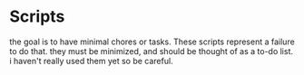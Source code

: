 # Scripts

the goal is to have minimal chores or tasks. These scripts represent a failure to do that. 
they must be minimized, and should be thought of as a to-do list. i haven't really used them yet
so be careful.

